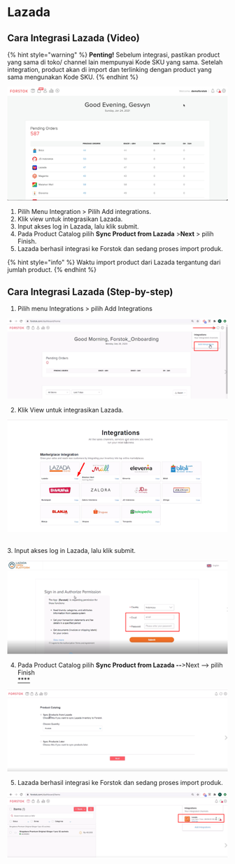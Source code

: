 # Lazada

## Cara Integrasi Lazada \(Video\)

{% hint style="warning" %}
**Penting!**  Sebelum integrasi, pastikan product yang sama di toko/ channel lain mempunyai Kode SKU yang sama. Setelah integration, product akan di import dan terlinking dengan product yang sama mengunakan Kode SKU.
{% endhint %}

![](../../.gitbook/assets/23.gif)



1. Pilih Menu Integration &gt; Pilih Add integrations.
2. Klik view untuk integrasikan Lazada.
3. Input akses log in Lazada, lalu klik submit.
4. Pada Product Catalog pilih **Sync Product from Lazada** &gt;**Next** &gt; pilih Finish.
5. Lazada berhasil integrasi ke Forstok dan sedang proses import produk.

{% hint style="info" %}
Waktu import product dari Lazada tergantung dari jumlah product.
{% endhint %}

## Cara Integrasi Lazada \(Step-by-step\)

1. Pilih menu Integrations &gt; pilih Add Integrations

![](../../.gitbook/assets/image%20%28140%29.png)

2. Klik View untuk integrasikan Lazada.

![](../../.gitbook/assets/image%20%2842%29.png)

[  
](https://s3.amazonaws.com/cdn.freshdesk.com/data/helpdesk/attachments/production/48062572994/original/VAz3XK3s1NDWKHiptEuteE-zA0yqniyYyw.png?1601813140)3. Input akses log in Lazada, lalu klik submit.

![](../../.gitbook/assets/image%20%28229%29.png)

4. Pada Product Catalog pilih **Sync Product from Lazada --**&gt;Next --&gt; pilih Finish[  
****](https://s3.amazonaws.com/cdn.freshdesk.com/data/helpdesk/attachments/production/48062573182/original/0SKkm5a4yXlLWiB54-yYVmjgbQ6Hja68Vw.png?1601813500)

![](../../.gitbook/assets/image%20%28208%29.png)

5. Lazada berhasil integrasi ke Forstok dan sedang proses import produk.

![](../../.gitbook/assets/image%20%28240%29.png)

